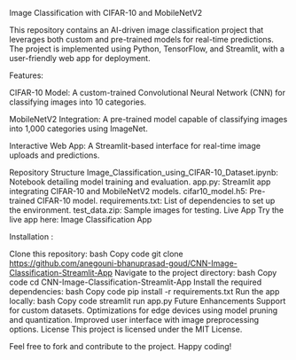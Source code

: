 Image Classification with CIFAR-10 and MobileNetV2


This repository contains an AI-driven image classification project that leverages both custom and pre-trained models for real-time predictions. The project is implemented using Python, TensorFlow, and Streamlit, with a user-friendly web app for deployment.


Features:


CIFAR-10 Model: A custom-trained Convolutional Neural Network (CNN) for classifying images into 10 categories.

MobileNetV2 Integration: A pre-trained model capable of classifying images into 1,000 categories using ImageNet.

Interactive Web App: A Streamlit-based interface for real-time image uploads and predictions.

Repository Structure
Image_Classification_using_CIFAR-10_Dataset.ipynb: Notebook detailing model training and evaluation.
app.py: Streamlit app integrating CIFAR-10 and MobileNetV2 models.
cifar10_model.h5: Pre-trained CIFAR-10 model.
requirements.txt: List of dependencies to set up the environment.
test_data.zip: Sample images for testing.
Live App
Try the live app here: Image Classification App

Installation : 

Clone this repository:
bash
Copy code
git clone https://github.com/anegouni-bhanuprasad-goud/CNN-Image-Classification-Streamlit-App
Navigate to the project directory:
bash
Copy code
cd CNN-Image-Classification-Streamlit-App
Install the required dependencies:
bash
Copy code
pip install -r requirements.txt
Run the app locally:
bash
Copy code
streamlit run app.py
Future Enhancements
Support for custom datasets.
Optimizations for edge devices using model pruning and quantization.
Improved user interface with image preprocessing options.
License
This project is licensed under the MIT License.

Feel free to fork and contribute to the project. Happy coding!
